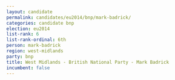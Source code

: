 ```yaml
---
layout: candidate
permalink: candidates/eu2014/bnp/mark-badrick/
categories: candidate bnp
election: eu2014
list-rank: 6
list-rank-ordinal: 6th
person: mark-badrick
region: west-midlands
party: bnp
title: West Midlands - British National Party - Mark Badrick
incumbent: false
---
```

